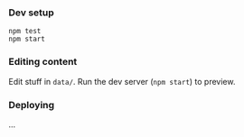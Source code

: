 ### Dev setup

    npm test
    npm start

### Editing content

Edit stuff in `data/`. Run the dev server (`npm start`) to preview.

### Deploying

...
